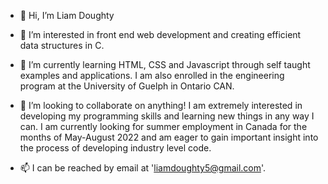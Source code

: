 - 👋 Hi, I’m Liam Doughty

- 👀 I’m interested in front end web development and creating efficient data structures in C.

- 🌱 I’m currently learning HTML, CSS and Javascript through self taught examples and applications. I am also enrolled in the engineering program at the University of Guelph
in Ontario CAN.
- 💞️ I’m looking to collaborate on anything! I am extremely interested in developing my programming skills and learning new things in any way I can. I am currently looking for summer employment in Canada for the months of May-August 2022 and am eager to gain important insight into the process of developing industry level code.

- 📫 I can be reached by email at 'liamdoughty5@gmail.com'.

<!---
doughty-liam/doughty-liam is a ✨ special ✨ repository because its `README.md` (this file) appears on your GitHub profile.
You can click the Preview link to take a look at your changes.
--->

